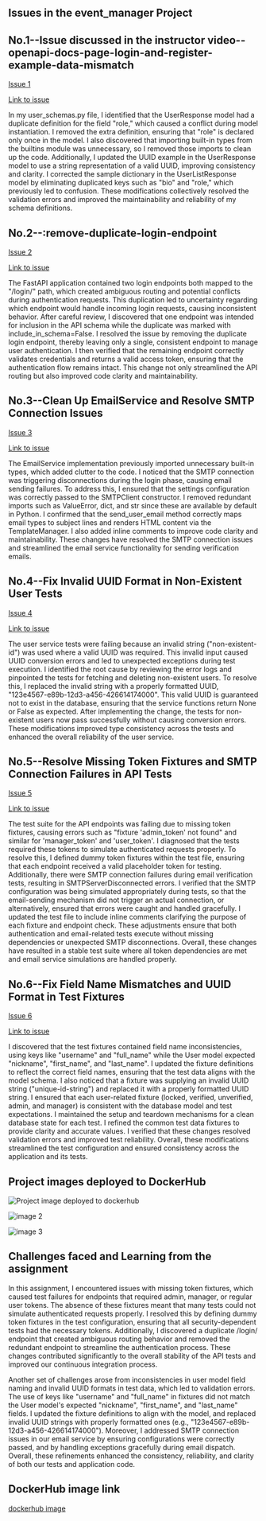 ## Issues in the event_manager Project


## No.1--Issue discussed in the instructor video--openapi-docs-page-login-and-register-example-data-mismatch
[Issue 1](https://github.com/achutha25/event_manager/tree/1-openapi-docs-page-login-and-register-example-data-mismatch#)

[Link to issue](https://github.com/achutha25/event_manager/issues/1)

In my user_schemas.py file, I identified that the UserResponse model had a duplicate definition for the field "role," which caused a conflict during model instantiation. I removed the extra definition, ensuring that "role" is declared only once in the model. I also discovered that importing built-in types from the builtins module was unnecessary, so I removed those imports to clean up the code. Additionally, I updated the UUID example in the UserResponse model to use a string representation of a valid UUID, improving consistency and clarity. I corrected the sample dictionary in the UserListResponse model by eliminating duplicated keys such as "bio" and "role," which previously led to confusion. These modifications collectively resolved the validation errors and improved the maintainability and reliability of my schema definitions.


## No.2--:remove-duplicate-login-endpoint
[Issue 2](https://github.com/achutha25/event_manager/tree/2-remove-duplicate-login-endpoint)

[Link to issue](https://github.com/achutha25/event_manager/issues/2)

The FastAPI application contained two login endpoints both mapped to the "/login/" path, which created ambiguous routing and potential conflicts during authentication requests. This duplication led to uncertainty regarding which endpoint would handle incoming login requests, causing inconsistent behavior. After careful review, I discovered that one endpoint was intended for inclusion in the API schema while the duplicate was marked with include_in_schema=False. I resolved the issue by removing the duplicate login endpoint, thereby leaving only a single, consistent endpoint to manage user authentication. I then verified that the remaining endpoint correctly validates credentials and returns a valid access token, ensuring that the authentication flow remains intact. This change not only streamlined the API routing but also improved code clarity and maintainability.

## No.3--Clean Up EmailService and Resolve SMTP Connection Issues
[Issue 3](https://github.com/achutha25/event_manager/tree/3-clean-up-emailservice-and-resolve-smtp-connection-issues)

[Link to issue](https://github.com/achutha25/event_manager/issues/3)

The EmailService implementation previously imported unnecessary built-in types, which added clutter to the code. I noticed that the SMTP connection was triggering disconnections during the login phase, causing email sending failures. To address this, I ensured that the settings configuration was correctly passed to the SMTPClient constructor. I removed redundant imports such as ValueError, dict, and str since these are available by default in Python. I confirmed that the send_user_email method correctly maps email types to subject lines and renders HTML content via the TemplateManager. I also added inline comments to improve code clarity and maintainability. These changes have resolved the SMTP connection issues and streamlined the email service functionality for sending verification emails.

## No.4--Fix Invalid UUID Format in Non-Existent User Tests
[Issue 4](https://github.com/achutha25/event_manager/tree/4-fix-invalid-uuid-format-in-non-existent-user-tests)

[Link to issue](https://github.com/achutha25/event_manager/issues/4)

The user service tests were failing because an invalid string ("non-existent-id") was used where a valid UUID was required. This invalid input caused UUID conversion errors and led to unexpected exceptions during test execution. I identified the root cause by reviewing the error logs and pinpointed the tests for fetching and deleting non-existent users. To resolve this, I replaced the invalid string with a properly formatted UUID, "123e4567-e89b-12d3-a456-426614174000". This valid UUID is guaranteed not to exist in the database, ensuring that the service functions return None or False as expected. After implementing the change, the tests for non-existent users now pass successfully without causing conversion errors. These modifications improved type consistency across the tests and enhanced the overall reliability of the user service.


## No.5--Resolve Missing Token Fixtures and SMTP Connection Failures in API Tests
[Issue 5](https://github.com/achutha25/event_manager/tree/5-resolve-missing-token-fixtures-and-smtp-connection-failures-in-api-tests)

[Link to issue](https://github.com/achutha25/event_manager/issues/5)

The test suite for the API endpoints was failing due to missing token fixtures, causing errors such as "fixture 'admin_token' not found" and similar for 'manager_token' and 'user_token'. I diagnosed that the tests required these tokens to simulate authenticated requests properly. To resolve this, I defined dummy token fixtures within the test file, ensuring that each endpoint received a valid placeholder token for testing. Additionally, there were SMTP connection failures during email verification tests, resulting in SMTPServerDisconnected errors. I verified that the SMTP configuration was being simulated appropriately during tests, so that the email-sending mechanism did not trigger an actual connection, or alternatively, ensured that errors were caught and handled gracefully. I updated the test file to include inline comments clarifying the purpose of each fixture and endpoint check. These adjustments ensure that both authentication and email-related tests execute without missing dependencies or unexpected SMTP disconnections. Overall, these changes have resulted in a stable test suite where all token dependencies are met and email service simulations are handled properly.


## No.6--Fix Field Name Mismatches and UUID Format in Test Fixtures
[Issue 6](https://github.com/achutha25/event_manager/tree/6-fix-field-name-mismatches-and-uuid-format-in-conftest)

[Link to issue](https://github.com/achutha25/event_manager/issues/6)

I discovered that the test fixtures contained field name inconsistencies, using keys like "username" and "full_name" while the User model expected "nickname", "first_name", and "last_name". I updated the fixture definitions to reflect the correct field names, ensuring that the test data aligns with the model schema. I also noticed that a fixture was supplying an invalid UUID string ("unique-id-string") and replaced it with a properly formatted UUID string. I ensured that each user-related fixture (locked, verified, unverified, admin, and manager) is consistent with the database model and test expectations. I maintained the setup and teardown mechanisms for a clean database state for each test. I refined the common test data fixtures to provide clarity and accurate values. I verified that these changes resolved validation errors and improved test reliability. Overall, these modifications streamlined the test configuration and ensured consistency across the application and its tests.

## Project images deployed to DockerHub

![Project image deployed to dockerhub](images/img1.png)

![image 2](images/img2.png)

![image 3](images/img3.png)


## Challenges faced and Learning from the assignment

In this assignment, I encountered issues with missing token fixtures, which caused test failures for endpoints that required admin, manager, or regular user tokens. The absence of these fixtures meant that many tests could not simulate authenticated requests properly. I resolved this by defining dummy token fixtures in the test configuration, ensuring that all security-dependent tests had the necessary tokens. Additionally, I discovered a duplicate /login/ endpoint that created ambiguous routing behavior and removed the redundant endpoint to streamline the authentication process. These changes contributed significantly to the overall stability of the API tests and improved our continuous integration process.

Another set of challenges arose from inconsistencies in user model field naming and invalid UUID formats in test data, which led to validation errors. The use of keys like "username" and "full_name" in fixtures did not match the User model's expected "nickname", "first_name", and "last_name" fields. I updated the fixture definitions to align with the model, and replaced invalid UUID strings with properly formatted ones (e.g., "123e4567-e89b-12d3-a456-426614174000"). Moreover, I addressed SMTP connection issues in our email service by ensuring configurations were correctly passed, and by handling exceptions gracefully during email dispatch. Overall, these refinements enhanced the consistency, reliability, and clarity of both our tests and application code.

## DockerHub image link

[dockerhub image](https://hub.docker.com/repository/docker/achutha25/wis_club_api/general)